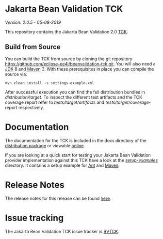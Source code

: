 # Jakarta Bean Validation TCK
*Version: 2.0.5 - 05-08-2019*

This repository contains the Jakarta Bean Validation 2.0
[TCK](http://en.wikipedia.org/wiki/Technology_Compatibility_Kit).

## Build from Source

You can build the TCK from source by cloning the git repository https://github.com/eclipse-ee4j/beanvalidation-tck.git.
You will also need a [JDK](http://www.oracle.com/technetwork/java/javase/downloads/index.html) 8 and
[Maven](http://maven.apache.org/) 3. With these prerequisites in place you can compile the source via:

    mvn clean install -s settings-example.xml

After successful execution you can find the full distribution bundles in _distribution/target_. To inspect the different test artifacts
and the TCK coverage report refer to _tests/target/artifacts_ and _tests/target/coverage-report_ respectively.

# Documentation

The documentation for the TCK is included in the docs directory of the [distribution package](https://beanvalidation.org/2.0/tck/)
or viewable [online](http://docs.jboss.org/hibernate/stable/beanvalidation/tck/reference/html_single/).

If you are looking at a quick start for testing your Jakarta Bean Validation provider implementation against this TCK have a look at
the _[setup-examples](https://github.com/eclipse-ee4j/beanvalidation-tck/tree/master/setup-examples)_ directory.
It contains a setup example for [Ant](https://github.com/eclipse-ee4j/beanvalidation-tck/blob/master/setup-examples/ant/readme.md)
and [Maven](https://github.com/eclipse-ee4j/beanvalidation-tck/blob/master/setup-examples/maven/readme.md).

# Release Notes

The release notes for this release can be found [here](https://github.com/eclipse-ee4j/beanvalidation-tck/blob/master/changelog.txt).

# Issue tracking

The Jakarta Bean Validation TCK issue tracker is [BVTCK](https://github.com/eclipse-ee4j/beanvalidation-tck/issues).

